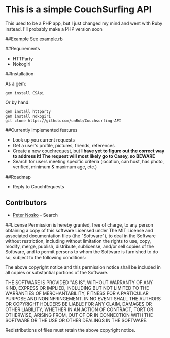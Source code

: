 This is a simple CouchSurfing API
=================================

This used to be a PHP app, but I just changed my mind and went with Ruby instead. I'll probably make a PHP version soon

##Example
See [example.rb](https://github.com/unRob/CouchSurfing-API/blob/master/examples/example.rb)

##Requirements
* HTTParty
* Nokogiri

##Installation

As a gem:

	gem install CSApi
	
Or by hand:

    gem install httparty 
	gem install nokogiri
    git clone https://github.com/unRob/Couchsurfing-API


##Currently implemented features

* Look up you current requests
* Get a user's profile, pictures, friends, references
* Create a new couchrequest, but **I have yet to figure out the correct way to address it! The request will most likely go to Casey, so BEWARE**
* Search for users meeting specific criteria (location, can host, has photo, verified, minimum & maximum age, etc.)

##Roadmap

* Reply to CouchRequests

## Contributors

* [Peter Nosko](https://github.com/pnosko) - Search


##License
Permission is hereby granted, free of charge, to any person obtaining a copy of this software
Licensed under The MIT License and associated documentation files (the "Software"), to deal in
the Software without restriction, including without limitation the rights to use, copy, modify,
merge, publish, distribute, sublicense, and/or sell copies of the Software, and to permit persons
to whom the Software is furnished to do so, subject to the following conditions:

The above copyright notice and this permission notice shall be included in all copies or
substantial portions of the Software.

THE SOFTWARE IS PROVIDED "AS IS", WITHOUT WARRANTY OF ANY KIND, EXPRESS OR IMPLIED, INCLUDING BUT
NOT LIMITED TO THE WARRANTIES OF MERCHANTABILITY, FITNESS FOR A PARTICULAR PURPOSE AND
NONINFRINGEMENT. IN NO EVENT SHALL THE AUTHORS OR COPYRIGHT HOLDERS BE LIABLE FOR ANY CLAIM, DAMAGES
OR OTHER LIABILITY, WHETHER IN AN ACTION OF CONTRACT, TORT OR OTHERWISE, ARISING FROM, OUT OF OR IN
CONNECTION WITH THE SOFTWARE OR THE USE OR OTHER DEALINGS IN THE SOFTWARE.

Redistributions of files must retain the above copyright notice.